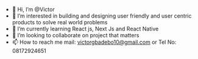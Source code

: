 - 👋 Hi, I’m @Victor
- 👀 I’m interested in building and designing user friendly and user centric products to solve real world problems
- 🌱 I’m currently learning React js, Next Js and React Native
- 💞️ I’m looking to collaborate on project that matters
- 📫 How to reach me mail: victorgbadebo10@gmail.com or Tel No: 08172924651

<!---
VictorG10/VictorG10 is a ✨ special ✨ repository because its `README.md` (this file) appears on your GitHub profile.
You can click the Preview link to take a look at your changes.
--->
